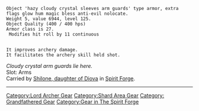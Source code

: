     Object 'hazy cloudy crystal sleeves arm guards' type armor, extra flags glow hum magic bless anti-evil nolocate.
    Weight 5, value 6944, level 125.
    Object Quality (400 / 400 hps)
    Armor class is 27.
     Modifies hit roll by 11 continuous


    It improves archery damage.
    It facilitates the archery skill held shot.

*Cloudy crystal arm guards lie here.*  
Slot: Arms  
Carried by [Shilone, daughter of
Diova](Shilone,_daughter_of_Diova "wikilink") in [Spirit
Forge](Spirit_Forge "wikilink").

------------------------------------------------------------------------

[Category:Lord Archer Gear](Category:Lord_Archer_Gear "wikilink")
[Category:Shard Area Gear](Category:Shard_Area_Gear "wikilink")
[Category: Grandfathered Gear](Category:_Grandfathered_Gear "wikilink")
[Category:Gear in The Spirit
Forge](Category:Gear_in_The_Spirit_Forge "wikilink")
